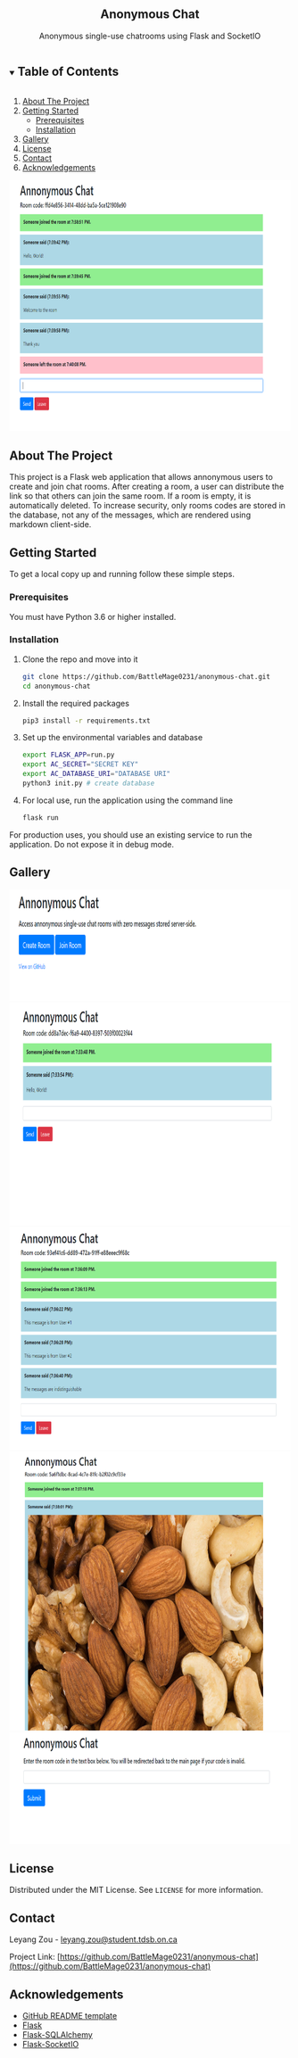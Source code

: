 <br />
<p align="center">
  <h2 align="center">Anonymous Chat</h3>

  <p align="center">
    Anonymous single-use chatrooms using Flask and SocketIO
    <br />
</p>



<!-- TABLE OF CONTENTS -->
<details open="open">
  <summary><h2 style="display: inline-block">Table of Contents</h2></summary>
  <ol>
    <li>
      <a href="#about-the-project">About The Project</a>
    </li>
    <li>
      <a href="#getting-started">Getting Started</a>
      <ul>
        <li><a href="#prerequisites">Prerequisites</a></li>
        <li><a href="#installation">Installation</a></li>
      </ul>
    </li>
    <li><a href="#gallery">Gallery</a></li>
    <li><a href="#license">License</a></li>
    <li><a href="#contact">Contact</a></li>
    <li><a href="#acknowledgements">Acknowledgements</a></li>
  </ol>
</details>

<img src="./assets/Capture5.PNG" width="800" height="450"/>

<!-- ABOUT THE PROJECT -->
## About The Project

This project is a Flask web application that allows annonymous users to create and join chat rooms. After creating a room, a user can distribute the link so that others can join the same room. If a room is empty, it is automatically deleted. To increase security, only rooms codes are stored in the database, not any of the messages, which are rendered using markdown client-side.

<!-- GETTING STARTED -->
## Getting Started

To get a local copy up and running follow these simple steps.

### Prerequisites

You must have Python 3.6 or higher installed.

### Installation

1. Clone the repo and move into it
   ```sh
   git clone https://github.com/BattleMage0231/anonymous-chat.git
   cd anonymous-chat
   ```
2. Install the required packages
   ```sh
   pip3 install -r requirements.txt
   ```
3. Set up the environmental variables and database
   ```sh
   export FLASK_APP=run.py
   export AC_SECRET="SECRET KEY"
   export AC_DATABASE_URI="DATABASE URI"
   python3 init.py # create database
   ```
4. For local use, run the application using the command line
   ```sh
   flask run
   ```

For production uses, you should use an existing service to run the application. Do not expose it in debug mode.

## Gallery

<img src="./assets/Capture0.PNG" width="800" height="200"/>
<img src="./assets/Capture1.PNG" width="800" height="400"/>
<img src="./assets/Capture2.PNG" width="800" height="400"/>
<img src="./assets/Capture3.PNG" width="800" height="500"/>
<img src="./assets/Capture4.PNG" width="800" height="200"/>

<!-- LICENSE -->
## License

Distributed under the MIT License. See `LICENSE` for more information.

<!-- CONTACT -->
## Contact

Leyang Zou - leyang.zou@student.tdsb.on.ca

Project Link: [https://github.com/BattleMage0231/anonymous-chat](https://github.com/BattleMage0231/anonymous-chat)



<!-- ACKNOWLEDGEMENTS -->
## Acknowledgements

* [GitHub README template](https://github.com/othneildrew/Best-README-Template)
* [Flask](https://github.com/pallets/flask)
* [Flask-SQLAlchemy](https://github.com/pallets/flask-sqlalchemy)
* [Flask-SocketIO](https://github.com/miguelgrinberg/Flask-SocketIO) 


